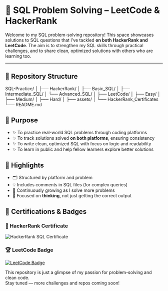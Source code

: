 # 🧠 SQL Problem Solving – LeetCode & HackerRank

Welcome to my SQL problem-solving repository! This space showcases solutions to SQL questions that I’ve tackled **on both HackerRank and LeetCode**. The aim is to strengthen my SQL skills through practical challenges, and to share clean, optimized solutions with others who are learning too.

---

## 📁 Repository Structure
SQL-Practice/
│
├── HackerRank/
│   ├── Basic_SQL/
│   ├── Intermediate_SQL/
│   └── Advanced_SQL/
│
├── LeetCode/
│   ├── Easy/
│   ├── Medium/
│   ├── Hard/
│
├── assets/
│ └── HackerRank_Certificates
└── README.md


## 🎯 Purpose

- ✨ To practice real-world SQL problems through coding platforms  
- ✨ To track solutions solved **on both platforms**, ensuring consistency  
- ✨ To write clean, optimized SQL with focus on logic and readability  
- ✨ To learn in public and help fellow learners explore better solutions


## 🧾 Highlights

- 🗂 Structured by platform and problem  
- 💡 Includes comments in SQL files (for complex queries)  
- 🚀 Continuously growing as I solve more problems  
- 🧠 Focused on **thinking**, not just getting the correct output


## 🏅 Certifications & Badges

### 📜 HackerRank Certificate  
![HackerRank SQL Certificate](assets/HackerRank_Certificates)

### 🏆 LeetCode Badge  
[![LeetCode Badge](https://leetcard.jacoblin.cool/Khushi_Patel_17?theme=unicorn&ext=heatmap)](https://leetcode.com/Khushi_Patel_17/)



This repository is just a glimpse of my passion for problem-solving and clean code.  
Stay tuned — more challenges and repos coming soon!
